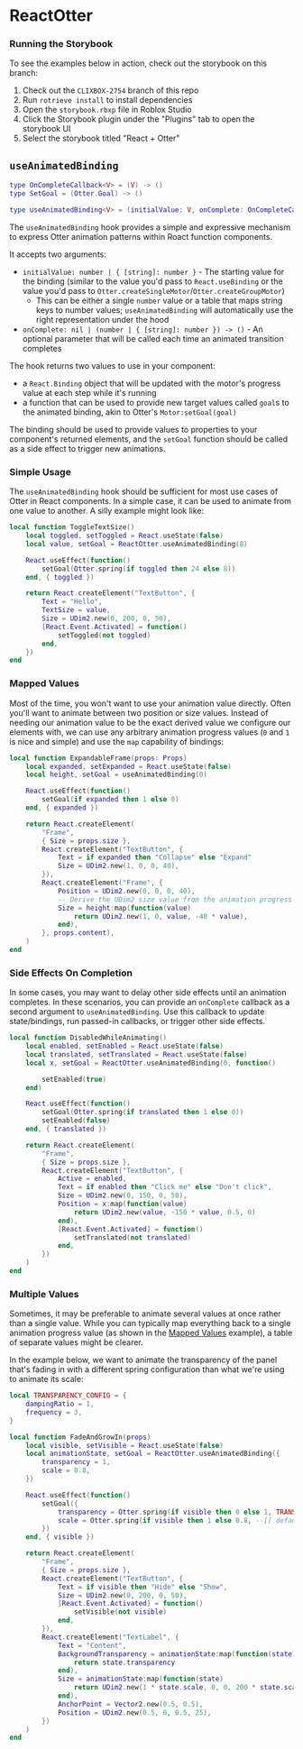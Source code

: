 # ReactOtter

### Running the Storybook

To see the examples below in action, check out the storybook on this branch:

1. Check out the `CLIXBOX-2754` branch of this repo
2. Run `rotrieve install` to install dependencies
3. Open the `storybook.rbxp` file in Roblox Studio
4. Click the Storybook plugin under the "Plugins" tab to open the storybook UI
5. Select the storybook titled "React + Otter"

## `useAnimatedBinding`

```lua
type OnCompleteCallback<V> = (V) -> ()
type SetGoal = (Otter.Goal) -> ()

type useAnimatedBinding<V> = (initialValue: V, onComplete: OnCompleteCallback<V>?) -> (Binding<V>, SetGoal)
```

The `useAnimatedBinding` hook provides a simple and expressive mechanism to express Otter animation patterns within Roact function components.

It accepts two arguments:
* `initialValue: number | { [string]: number }` - The starting value for the binding (similar to the value you'd pass to `React.useBinding` or the value you'd pass to `Otter.createSingleMotor`/`Otter.createGroupMotor`)
	* This can be either a single `number` value or a table that maps string keys to number values; `useAnimatedBinding` will automatically use the right representation under the hood
* `onComplete: nil | (number | { [string]: number }) -> ()` - An optional parameter that will be called each time an animated transition completes

The hook returns two values to use in your component:
* a `React.Binding` object that will be updated with the motor's progress value at each step while it's running
* a function that can be used to provide new target values called `goal`s to the animated binding, akin to Otter's `Motor:setGoal(goal)`

The binding should be used to provide values to properties to your component's returned elements, and the `setGoal` function should be called as a side effect to trigger new animations.

### Simple Usage

The `useAnimatedBinding` hook should be sufficient for most use cases of Otter in React components. In a simple case, it can be used to animate from one value to another. A silly example might look like:

```lua
local function ToggleTextSize()
	local toggled, setToggled = React.useState(false)
	local value, setGoal = ReactOtter.useAnimatedBinding(8)

	React.useEffect(function()
		setGoal(Otter.spring(if toggled then 24 else 8))
	end, { toggled })

	return React.createElement("TextButton", {
		Text = "Hello",
		TextSize = value,
		Size = UDim2.new(0, 200, 0, 50),
		[React.Event.Activated] = function()
			setToggled(not toggled)
		end,
	})
end
```

### Mapped Values

Most of the time, you won't want to use your animation value directly. Often you'll want to animate between two position or size values. Instead of needing our animation value to be the exact derived value we configure our elements with, we can use any arbitrary animation progress values (`0` and `1` is nice and simple) and use the `map` capability of bindings:

```lua
local function ExpandableFrame(props: Props)
	local expanded, setExpanded = React.useState(false)
	local height, setGoal = useAnimatedBinding(0)

	React.useEffect(function()
		setGoal(if expanded then 1 else 0)
	end, { expanded })

	return React.createElement(
		"Frame",
		{ Size = props.size },
		React.createElement("TextButton", {
			Text = if expanded then "Collapse" else "Expand"
			Size = UDim2.new(1, 0, 0, 40),
		}),
		React.createElement("Frame", {
			Position = UDim2.new(0, 0, 0, 40),
			-- Derive the UDim2 size value from the animation progress value
			Size = height:map(function(value)
				return UDim2.new(1, 0, value, -40 * value),
			end),
		}, props.content),
	)
end
```

### Side Effects On Completion

In some cases, you may want to delay other side effects until an animation completes. In these scenarios, you can provide an `onComplete` callback as a second argument to `useAnimatedBinding`. Use this callback to update state/bindings, run passed-in callbacks, or trigger other side effects.

```lua
local function DisabledWhileAnimating()
	local enabled, setEnabled = React.useState(false)
	local translated, setTranslated = React.useState(false)
	local x, setGoal = ReactOtter.useAnimatedBinding(0, function()

		setEnabled(true)
	end)

	React.useEffect(function()
		setGoal(Otter.spring(if translated then 1 else 0))
		setEnabled(false)
	end, { translated })

	return React.createElement(
		"Frame",
		{ Size = props.size },
		React.createElement("TextButton", {
			Active = enabled,
			Text = if enabled then "Click me" else "Don't click",
			Size = UDim2.new(0, 150, 0, 50),
			Position = x:map(function(value)
				return UDim2.new(value, -150 * value, 0.5, 0)
			end),
			[React.Event.Activated] = function()
				setTranslated(not translated)
			end,
		})
	)
end
```

### Multiple Values

Sometimes, it may be preferable to animate several values at once rather than a single value. While you can typically map everything back to a single animation progress value (as shown in the [Mapped Values](#mapped-values) example), a table of separate values might be clearer.

In the example below, we want to animate the transparency of the panel that's fading in with a different spring configuration than what we're using to animate its scale:
```lua
local TRANSPARENCY_CONFIG = {
	dampingRatio = 1,
	frequency = 3,
}

local function FadeAndGrowIn(props)
	local visible, setVisible = React.useState(false)
	local animationState, setGoal = ReactOtter.useAnimatedBinding({
		transparency = 1,
		scale = 0.8,
	})

	React.useEffect(function()
		setGoal({
			transparency = Otter.spring(if visible then 0 else 1, TRANSPARENCY_CONFIG),
			scale = Otter.spring(if visible then 1 else 0.8, --[[ default spring config ]]),
		})
	end, { visible })

	return React.createElement(
		"Frame",
		{ Size = props.size },
		React.createElement("TextButton", {
			Text = if visible then "Hide" else "Show",
			Size = UDim2.new(0, 200, 0, 50),
			[React.Event.Activated] = function()
				setVisible(not visible)
			end,
		}),
		React.createElement("TextLabel", {
			Text = "Content",
			BackgroundTransparency = animationState:map(function(state)
				return state.transparency
			end),
			Size = animationState:map(function(state)
				return UDim2.new(1 * state.scale, 0, 0, 200 * state.scale)
			end),
			AnchorPoint = Vector2.new(0.5, 0.5),
			Position = UDim2.new(0.5, 0, 0.5, 25),
		})
	)
end
```
